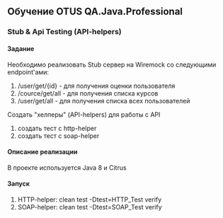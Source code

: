 ## Обучение OTUS QA.Java.Professional

### Stub & Api Testing (API-helpers)
#### Задание
Необходимо реализовать Stub сервер на Wiremock со следующими endpoint'ами:
1. /user/get/{id} - для получения оценки пользователя
2. /cource/get/all - для получения списка курсов
3. /user/get/all - для получения списка всех пользователей

Создать "хелперы" (API-helpers) для работы с API
1. создать тест с http-helper
2. создать тест с soap-helper

#### Описание реализации
В проекте иcпользуется Java 8 и Citrus

#### Запуск
1. HTTP-helper: clean test -Dtest=HTTP_Test verify
2. SOAP-helper: clean test -Dtest=SOAP_Test verify